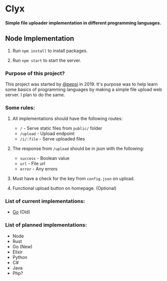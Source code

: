 # Clyx

#### Simple file uploader implementation in different programming languages.

## Node Implementation

1. Run ``npm install`` to install packages.

2. Run ``npm start`` to start the server.

### Purpose of this project?

This project was started by [@pepsi](https://github.com/pepsi) in 2019. It's purpose was to help learn some basics of programming languages by making a simple file upload web server. I plan to do the same.

### Some rules:

1. All implementations should have the following routes:
    - ``/`` - Serve static files from ``public/`` folder
    - ``/upload`` - Upload endpoint
    - ``/i/:file`` - Serve uploaded files

2. The response from ``/upload`` should be in json with the following:
    - ``success`` - Boolean value
    - ``url`` - File url
    - ``error`` - Any errors

3. Must have a check for the key from ``config.json`` on upload.

4. Functional upload button on homepage. (Optional)

### List of current implementations:

- [Go](https://github.com/AnotherZane/clyx/tree/go) (Old)


### List of planned implementations:

- Node
- Rust
- Go (New)
- Elixir
- Python
- C#
- Java
- Php?
